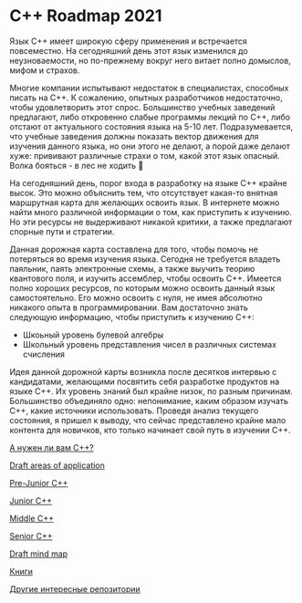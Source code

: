 # C++ Roadmap 2021

Язык C++ имеет широкую сферу применения и встречается повсеместно. На сегодняшний день этот язык изменился до неузноваемости, но по-прежнему вокруг него витает полно домыслов, мифом и страхов.

Многие компании испытывают недостаток в специалистах, способных писать на C++. К сожалению, опытных разработчиков недостаточно, чтобы удовлетворить этот спрос. Большинство учебных заведений предлагают, либо откровенно слабые программы лекций по C++, либо отстают от актуального состояния языка на 5-10 лет. Подразумевается, что учебные заведения должны показать вектор движения для изучения данного языка, но они этого не делают, а порой даже делают хуже: прививают различные страхи о том, какой этот язык опасный. Волка бояться - в лес не ходить 🙂

На сегодняшний день, порог входа в разработку на языке C++ крайне высок. Это можно объяснить тем, что отсутствует какая-то внятная маршрутная карта для желающих освоить язык. В интернете можно найти много различной информации о том, как приступить к изучению. Но эти ресурсы не выдерживают никакой критики, а также предлагают спорные пути и стратегии. 

Данная дорожная карта составлена для того, чтобы помочь не потеряться во время изучения языка. Сегодня не требуется владеть паяльник, паять электронные схемы, а также выучить теорию квантового поля, и изучить ассемблер, чтобы освоить C++. Имеется полно хороших ресурсов, по которым можно освоить данный язык самостоятельно. Его можно освоить с нуля, не имея абсолютно никакого опыта в программировании. Вам достаточно знать следующую информацию, чтобы приступить к изучению C++:

- Шкоьный уровень булевой алгебры
- Школьный уровень представления чисел в различных системах счисления

Идея данной дорожной карты возникла после десятков интервью с кандидатами, желающими посвятить себя разработке продуктов на языке C++. Их уровень знаний был крайне низок, по разным причинам. Большинство объединяло одно: непонимание, каким образом изучать C++, какие источники использовать. Проведя анализ текущего состояния, я пришел к выводу, что сейчас представлено крайне мало контента для новичков, кто только начинает свой путь в изучении C++.

[А нужен ли вам C++?](SelfIdentification.md)

[Draft areas of application](DraftAreasOfApplication.md)

[Pre-Junior C++](Grades/PreJunior.md)

[Junior C++](Grades/Junior.md)

[Middle C++](Grades/Middle.md)

[Senior C++](Grades/Senior.md)

[Draft mind map](DraftMindMap.md)

[Книги](Books.md)

[Другие интересные репозитории](ThirdPartyRepositories.md)